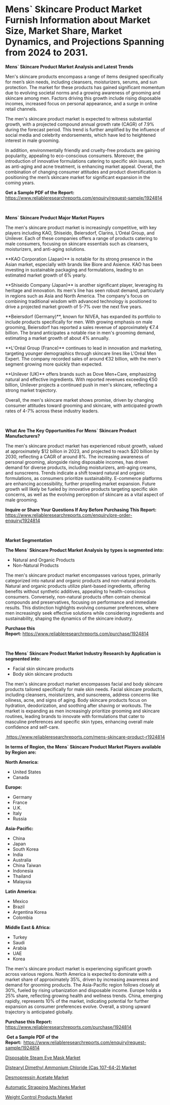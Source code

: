 <p><h1>Mens` Skincare Product Market Furnish Information about Market Size, Market Share, Market Dynamics, and Projections Spanning from 2024 to 2031.</h1></p><p><strong>Mens` Skincare Product Market Analysis and Latest Trends</strong></p>
<p><p>Men's skincare products encompass a range of items designed specifically for men’s skin needs, including cleansers, moisturizers, serums, and sun protection. The market for these products has gained significant momentum due to evolving societal norms and a growing awareness of grooming and skincare among men. Factors driving this growth include rising disposable incomes, increased focus on personal appearance, and a surge in online retail channels.</p><p>The men's skincare product market is expected to witness substantial growth, with a projected compound annual growth rate (CAGR) of 7.9% during the forecast period. This trend is further amplified by the influence of social media and celebrity endorsements, which have led to heightened interest in male grooming. </p><p>In addition, environmentally friendly and cruelty-free products are gaining popularity, appealing to eco-conscious consumers. Moreover, the introduction of innovative formulations catering to specific skin issues, such as anti-aging and acne treatment, is enhancing market appeal. Overall, the combination of changing consumer attitudes and product diversification is positioning the men’s skincare market for significant expansion in the coming years.</p></p>
<p><strong>Get a Sample PDF of the Report:&nbsp;</strong> <a href="https://www.reliableresearchreports.com/enquiry/request-sample/1924814?utm_campaign=24&utm_medium=2&utm_source=Github&utm_content=ia&utm_term=24102024&utm_id=mens-skincare-product">https://www.reliableresearchreports.com/enquiry/request-sample/1924814</a></p>
<p>&nbsp;</p>
<p><strong>Mens` Skincare Product Major Market Players</strong></p>
<p><p>The men's skincare product market is increasingly competitive, with key players including KAO, Shiseido, Beiersdorf, Clarins, L’Oréal Group, and Unilever. Each of these companies offers a range of products catering to male consumers, focusing on skincare essentials such as cleansers, moisturizers, and anti-aging solutions.</p><p>**KAO Corporation (Japan)** is notable for its strong presence in the Asian market, especially with brands like Biore and Asience. KAO has been investing in sustainable packaging and formulations, leading to an estimated market growth of 6% yearly. </p><p>**Shiseido Company (Japan)** is another significant player, leveraging its heritage and innovation. Its men's line has seen robust demand, particularly in regions such as Asia and North America. The company's focus on combining traditional wisdom with advanced technology is positioned to drive a projected market growth of 5-7% over the next five years.</p><p>**Beiersdorf (Germany)**, known for NIVEA, has expanded its portfolio to include products specifically for men. With growing emphasis on male grooming, Beiersdorf has reported a sales revenue of approximately €7.4 billion. The brand anticipates a notable rise in men's grooming demand, estimating a market growth of about 4% annually.</p><p>**L'Oréal Group (France)** continues to lead in innovation and marketing, targeting younger demographics through skincare lines like L'Oréal Men Expert. The company recorded sales of around €32 billion, with the men's segment growing more quickly than expected. </p><p>**Unilever (UK)** offers brands such as Dove Men+Care, emphasizing natural and effective ingredients. With reported revenues exceeding €50 billion, Unilever projects a continued push in men's skincare, reflecting a strong market trajectory.</p><p>Overall, the men's skincare market shows promise, driven by changing consumer attitudes toward grooming and skincare, with anticipated growth rates of 4-7% across these industry leaders.</p></p>
<p>&nbsp;</p>
<p><strong>What Are The Key Opportunities For Mens` Skincare Product Manufacturers?</strong></p>
<p><p>The men's skincare product market has experienced robust growth, valued at approximately $12 billion in 2023, and projected to reach $20 billion by 2030, reflecting a CAGR of around 8%. The increasing awareness of personal grooming, alongside rising disposable incomes, has driven demand for diverse products, including moisturizers, anti-aging creams, and sunscreens. Trends indicate a shift toward natural and organic formulations, as consumers prioritize sustainability. E-commerce platforms are enhancing accessibility, further propelling market expansion. Future growth will likely be fueled by innovative products targeting specific skin concerns, as well as the evolving perception of skincare as a vital aspect of male grooming.</p></p>
<p><strong>Inquire or Share Your Questions If Any Before Purchasing This Report:</strong> <a href="https://www.reliableresearchreports.com/enquiry/pre-order-enquiry/1924814?utm_campaign=24&utm_medium=2&utm_source=Github&utm_content=ia&utm_term=24102024&utm_id=mens-skincare-product">https://www.reliableresearchreports.com/enquiry/pre-order-enquiry/1924814</a></p>
<p>&nbsp;</p>
<p><strong>Market Segmentation</strong></p>
<p><strong>The Mens` Skincare Product Market Analysis by types is segmented into:</strong></p>
<p><ul><li>Natural and Organic Products</li><li>Non-Natural Products</li></ul></p>
<p><p>The men's skincare product market encompasses various types, primarily categorized into natural and organic products and non-natural products. Natural and organic products utilize plant-based ingredients, offering benefits without synthetic additives, appealing to health-conscious consumers. Conversely, non-natural products often contain chemical compounds and preservatives, focusing on performance and immediate results. This distinction highlights evolving consumer preferences, where men increasingly seek effective solutions while considering ingredients and sustainability, shaping the dynamics of the skincare industry.</p></p>
<p><strong>Purchase this Report:&nbsp;</strong><a href="https://www.reliableresearchreports.com/purchase/1924814?utm_campaign=24&utm_medium=2&utm_source=Github&utm_content=ia&utm_term=24102024&utm_id=mens-skincare-product">https://www.reliableresearchreports.com/purchase/1924814</a></p>
<p>&nbsp;</p>
<p><strong>The Mens` Skincare Product Market Industry Research by Application is segmented into:</strong></p>
<p><ul><li>Facial skin skincare products</li><li>Body skin skincare products</li></ul></p>
<p><p>The men's skincare product market encompasses facial and body skincare products tailored specifically for male skin needs. Facial skincare products, including cleansers, moisturizers, and sunscreens, address concerns like oiliness, acne, and signs of aging. Body skincare products focus on hydration, deodorization, and soothing after shaving or workouts. The market is expanding as men increasingly prioritize grooming and skincare routines, leading brands to innovate with formulations that cater to masculine preferences and specific skin types, enhancing overall male confidence and self-care.</p></p>
<p><a href="https://www.reliableresearchreports.com/mens-skincare-product-r1924814?utm_campaign=24&utm_medium=2&utm_source=Github&utm_content=ia&utm_term=24102024&utm_id=mens-skincare-product">&nbsp;https://www.reliableresearchreports.com/mens-skincare-product-r1924814</a></p>
<p><strong>In terms of Region, the Mens` Skincare Product Market Players available by Region are:</strong></p>
<p>
    <p> <strong> North America: </strong>
        <ul>
            <li>United States</li>
            <li>Canada</li>
        </ul>
        </p> 
    <p> <strong> Europe: </strong>
        <ul>
            <li>Germany</li>
            <li>France</li>
            <li>U.K.</li>
            <li>Italy</li>
            <li>Russia</li>
        </ul>
        </p> 
    <p> <strong> Asia-Pacific: </strong>
        <ul>
            <li>China</li>
            <li>Japan</li>
            <li>South Korea</li>
            <li>India</li>
            <li>Australia</li>
            <li>China Taiwan</li>
            <li>Indonesia</li>
            <li>Thailand</li>
            <li>Malaysia</li>
        </ul>
        </p> 
    <p> <strong> Latin America: </strong>
        <ul>
            <li>Mexico</li>
            <li>Brazil</li>
            <li>Argentina Korea</li>
            <li>Colombia</li>
        </ul>
        </p> 
    <p> <strong> Middle East & Africa: </strong>
        <ul>
            <li>Turkey</li>
            <li>Saudi</li>
            <li>Arabia</li>
            <li>UAE</li>
            <li>Korea</li>
        </ul>
    </p>
    </p>
<p><p>The men's skincare product market is experiencing significant growth across various regions. North America is expected to dominate with a market share of approximately 35%, driven by increasing awareness and demand for grooming products. The Asia-Pacific region follows closely at 30%, fueled by rising urbanization and disposable income. Europe holds a 25% share, reflecting growing health and wellness trends. China, emerging rapidly, represents 10% of the market, indicating potential for further expansion as consumer preferences evolve. Overall, a strong upward trajectory is anticipated globally.</p></p>
<p><strong>Purchase this Report: </strong><a href="https://www.reliableresearchreports.com/purchase/1924814?utm_campaign=24&utm_medium=2&utm_source=Github&utm_content=ia&utm_term=24102024&utm_id=mens-skincare-product">https://www.reliableresearchreports.com/purchase/1924814</a></p>
<p>&nbsp;<strong>Get a Sample PDF of the Report:&nbsp;&nbsp;</strong><a href="https://www.reliableresearchreports.com/enquiry/request-sample/1924814?utm_campaign=24&utm_medium=2&utm_source=Github&utm_content=ia&utm_term=24102024&utm_id=mens-skincare-product">https://www.reliableresearchreports.com/enquiry/request-sample/1924814</a></p>
<p><strong></strong></p>
<p><p><a href="https://github.com/c0mxahyman/Market-Research-Report-List-1/blob/main/disposable-steam-eye-mask-market.md?utm_campaign=24&utm_medium=2&utm_source=Github&utm_content=ia&utm_term=24102024&utm_id=mens-skincare-product">Disposable Steam Eye Mask Market</a></p><p><a href="https://github.com/denishaucarn/Market-Research-Report-List-1/blob/main/distearyl-dimethyl-ammonium-chloride-cas-107-64-2-market.md?utm_campaign=24&utm_medium=2&utm_source=Github&utm_content=ia&utm_term=24102024&utm_id=mens-skincare-product">Distearyl Dimethyl Ammonium Chloride (Cas 107-64-2) Market</a></p><p><a href="https://www.linkedin.com/pulse/desmopressin-acetate-market-consolidation-impact-structure-ytetf?utm_campaign=24&utm_medium=2&utm_source=Github&utm_content=ia&utm_term=24102024&utm_id=mens-skincare-product">Desmopressin Acetate Market</a></p><p><a href="https://issuu.com/reportprime-2/docs/automatic-strapping-machines-market_cd24f0dd08a5ba?utm_campaign=24&utm_medium=2&utm_source=Github&utm_content=ia&utm_term=24102024&utm_id=mens-skincare-product">Automatic Strapping Machines Market</a></p><p><a href="https://www.linkedin.com/pulse/weight-control-products-revenue-growth-report-2024-2031-6dmkf?utm_campaign=24&utm_medium=2&utm_source=Github&utm_content=ia&utm_term=24102024&utm_id=mens-skincare-product">Weight Control Products Market</a></p></p>